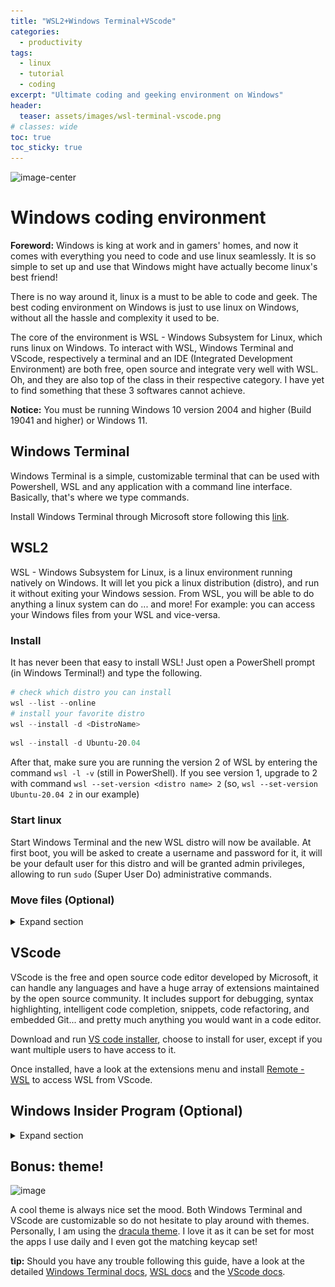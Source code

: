 ```yaml
---
title: "WSL2+Windows Terminal+VScode"
categories:
  - productivity
tags:
  - linux
  - tutorial
  - coding
excerpt: "Ultimate coding and geeking environment on Windows"
header:
  teaser: assets/images/wsl-terminal-vscode.png
# classes: wide
toc: true
toc_sticky: true
---
```

![image-center](/{{page.header.teaser}})

# Windows coding environment

<div class="notice--info">

**Foreword:** Windows is king at work and in gamers' homes, and now it comes with everything you need to code and use linux seamlessly. It is so simple to set up and use that Windows might have actually become linux's best friend! 

</div>

There is no way around it, linux is a must to be able to code and geek. The best coding environment on Windows is just to use linux on Windows, without all the hassle and complexity it used to be.

The core of the environment is WSL - Windows Subsystem for Linux, which runs linux on Windows. To interact with WSL, Windows Terminal and VScode, respectively a terminal and an IDE (Integrated Development Environment) are both free, open source and integrate very well with WSL. Oh, and they are also top of the class in their respective category. I have yet to find something that these 3 softwares cannot achieve.

<div class="notice--warning">

**Notice:** You must be running Windows 10 version 2004 and higher (Build 19041 and higher) or Windows 11.

</div>

## Windows Terminal

Windows Terminal is a simple, customizable terminal that can be used with Powershell, WSL and any application with a command line interface. Basically, that's where we type commands.

Install Windows Terminal through Microsoft store following this [link](https://aka.ms/terminal).

## WSL2

WSL - Windows Subsystem for Linux, is a linux environment running natively on Windows. It will let you pick a linux distribution (distro), and run it without exiting your Windows session. From WSL, you will be able to do anything a linux system can do ... and more! For example: you can access your Windows files from your WSL and vice-versa.

### Install
It has never been that easy to install WSL! Just open a PowerShell prompt (in Windows Terminal!) and type the following.

```powershell PowerShell codeCopyEnabled
# check which distro you can install
wsl --list --online
# install your favorite distro
wsl --install -d <DistroName> 
```
```powershell Example codeCopyEnabled
wsl --install -d Ubuntu-20.04
```

After that, make sure you are running the version 2 of WSL by entering the command `wsl -l -v` (still in PowerShell). If you see version 1, upgrade to 2 with command `wsl --set-version <distro name> 2` (so, `wsl --set-version Ubuntu-20.04 2` in our example)


### Start linux
Start Windows Terminal and the new WSL distro will now be available. At first boot, you will be asked to create a username and password for it, it will be your default user for this distro and will be granted admin privileges, allowing to run `sudo` (Super User Do) administrative commands.


### Move files (Optional)

<details>
  <summary markdown="1"> Expand section </summary>

  WSL file system is a .vhdx file that Windows will store on your C drive by default. If you want to move that somewhere else, what you need to do is actually export your distro somewhere and reimport it from there.

  1. confirm your username (the one you choose at [first start](#start-linux) of your distro) by running command `whoami` in your distro

  > From here, everything happens on PowerShell, replace Ubuntu-20.04 by your distro name (`wsl -l`)

  2. export your distro (this takes time)

  ```powershell codeCopyEnabled
  mkdir D:\temp # we will delete this at the end
  wsl --export Ubuntu-20.04 D:\WSL\Ubuntu-20.04.tar
  ```
  3. delete your existing distro with `wsl --unregister Ubuntu`

  4. reimport your distro to the new location (this also takes time)

  ```powershell codeCopyEnabled
  mkdir D:\WSL
  wsl --import Ubuntu-20.04 D:\WSL\ D:\temp\Ubuntu-20.04.tar
  ```

  5. switch default user to you

  ```powershell codeCopyEnabled
  cd $env:USERPROFILE\AppData\Local\Microsoft\WindowsApps
  ubuntu config --default-user your-username
  ```
  restart and it's done!
</details>

## VScode

VScode is the free and open source code editor developed by Microsoft, it can handle any languages and have a huge array of extensions maintained by the open source community. It includes support for debugging, syntax highlighting, intelligent code completion, snippets, code refactoring, and embedded Git... and pretty much anything you would want in a code editor.

Download and run [VS code installer](https://go.microsoft.com/fwlink/?LinkID=534107), choose to install for user, except if you want multiple users to have access to it.

Once installed, have a look at the extensions menu and install [Remote - WSL](https://marketplace.visualstudio.com/items?itemName=ms-vscode-remote.remote-wsl) to access WSL from VScode.

## Windows Insider Program (Optional)



<details>
  <summary markdown="1"> Expand section </summary>

  ![image-center](/assets/images/Windows_Insider_Ninjacat_Trex.jpg)

  <div class="notice--warning">

  **Notice:** This step is totally optional as it will have significant impact on your whole PC and not just your coding experience.

  </div>

  Joining the Windows Insider Program lets you receive the new updates and features of Windows early, it is a really cool thing if you want to have the latest improvements for all the things described in this blog post. It also means that you will be bumped up to the latest build of Windows 11 automatically and some things might be a little more unstable there.

  Personally, I chose to join the Insider Program on their most advanced channel (dev) to receive the most up to date build of Windows. I honestly did not notice any bugs or instability and it has allowed me to use the latest improvements of WSL, like running GUI apps from WSL natively. This is so great that I would not go back.

  Once again, the choice is up to you, maybe something to consider at a later stage if you end up needing some unreleased features.

  For the registration process, you can refer to [MS official doc](https://insider.windows.com/en-us/getting-started)
</details>

## Bonus: theme!

![image](https://draculatheme.com/static/img/screenshots/visual-studio-code.png)

A cool theme is always nice set the mood. Both Windows Terminal and VScode are customizable so do not hesitate to play around with themes. Personally, I am using the [dracula theme](https://draculatheme.com/). I love it as it can be set for most the apps I use daily and I even got the matching keycap set!

<div class="notice--info">

**tip:** Should you have any trouble following this guide, have a look at the detailed [Windows Terminal docs](https://docs.microsoft.com/en-us/windows/terminal/install), [WSL docs](https://docs.microsoft.com/en-us/windows/wsl/install) and the [VScode docs](https://code.visualstudio.com/docs/setup/windows).

</div>